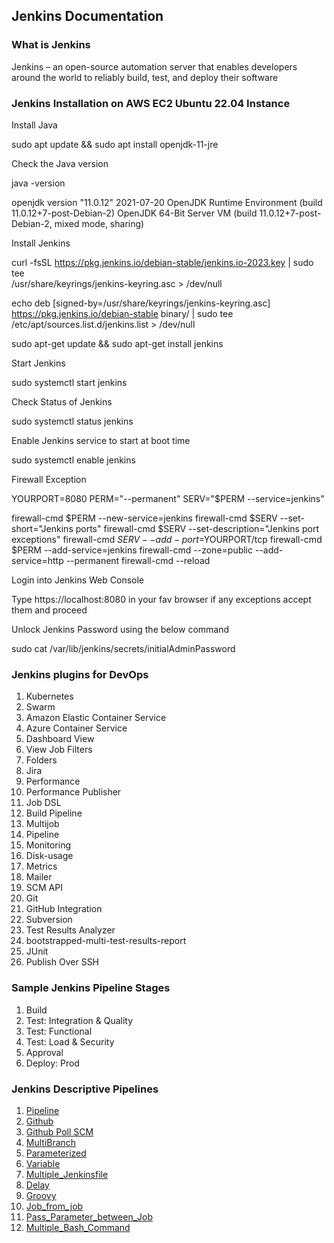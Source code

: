 ## Jenkins Documentation

### What is Jenkins

Jenkins – an open-source automation server that enables developers around the world to reliably build, test, and deploy their software

### Jenkins Installation on AWS EC2 Ubuntu 22.04 Instance

Install Java

sudo apt update && sudo apt install openjdk-11-jre

Check the Java version

java -version

openjdk version "11.0.12" 2021-07-20
OpenJDK Runtime Environment (build 11.0.12+7-post-Debian-2)
OpenJDK 64-Bit Server VM (build 11.0.12+7-post-Debian-2, mixed mode, sharing)

Install Jenkins

curl -fsSL https://pkg.jenkins.io/debian-stable/jenkins.io-2023.key | sudo tee \
/usr/share/keyrings/jenkins-keyring.asc > /dev/null

echo deb [signed-by=/usr/share/keyrings/jenkins-keyring.asc] \
https://pkg.jenkins.io/debian-stable binary/ | sudo tee \
/etc/apt/sources.list.d/jenkins.list > /dev/null

sudo apt-get update && sudo apt-get install jenkins

Start Jenkins 

sudo systemctl start jenkins

Check Status of Jenkins

sudo systemctl status jenkins

Enable Jenkins service to start at boot time

sudo systemctl enable jenkins

Firewall Exception

YOURPORT=8080
PERM="--permanent"
SERV="$PERM --service=jenkins"

firewall-cmd $PERM --new-service=jenkins
firewall-cmd $SERV --set-short="Jenkins ports"
firewall-cmd $SERV --set-description="Jenkins port exceptions"
firewall-cmd $SERV --add-port=$YOURPORT/tcp
firewall-cmd $PERM --add-service=jenkins
firewall-cmd --zone=public --add-service=http --permanent
firewall-cmd --reload

Login into Jenkins Web Console

Type https://localhost:8080 in your fav browser if any exceptions accept them and proceed

Unlock Jenkins Password using the below command

sudo cat /var/lib/jenkins/secrets/initialAdminPassword

### Jenkins plugins for DevOps

1. Kubernetes
2. Swarm
3. Amazon Elastic Container Service
4. Azure Container Service
5. Dashboard View
6. View Job Filters
7. Folders
8. Jira
9. Performance
10. Performance Publisher
11. Job DSL
12. Build Pipeline
13. Multijob
14. Pipeline
15. Monitoring
16. Disk-usage
17. Metrics
18. Mailer
19. SCM API
20. Git
21. GitHub Integration
22. Subversion
23. Test Results Analyzer
24. bootstrapped-multi-test-results-report
25. JUnit
26. Publish Over SSH

### Sample Jenkins Pipeline Stages

1. Build 
2. Test: Integration & Quality
3. Test: Functional
4. Test: Load & Security
5. Approval
6. Deploy: Prod

### Jenkins Descriptive Pipelines

1. [Pipeline](https://github.com/savanarohit/Jenkins/blob/main/Jenkins_Descriptive_Pipeline/1_pipeline/Jenkinsfile)
2. [Github](https://github.com/savanarohit/Jenkins/blob/main/Jenkins_Descriptive_Pipeline/2_github/Jenkinsfile)
3. [Github Poll SCM](https://github.com/savanarohit/Jenkins/blob/main/Jenkins_Descriptive_Pipeline/3_github_poll_scm/Jenkinsfile)
4. [MultiBranch](https://github.com/savanarohit/Jenkins/blob/main/Jenkins_Descriptive_Pipeline/4_multibranch/Jenkinsfile)
5. [Parameterized](https://github.com/savanarohit/Jenkins/tree/main/Jenkins_Descriptive_Pipeline/5_parameterized)
6. [Variable](https://github.com/savanarohit/Jenkins/tree/main/Jenkins_Descriptive_Pipeline/6_variable)
7. [Multiple_Jenkinsfile](https://github.com/savanarohit/Jenkins/tree/main/Jenkins_Descriptive_Pipeline/7_multiple_jenkinsfile)
8. [Delay](https://github.com/savanarohit/Jenkins/blob/main/Jenkins_Descriptive_Pipeline/8_delay/Jenkinsfile)
9. [Groovy](https://github.com/savanarohit/Jenkins/tree/main/Jenkins_Descriptive_Pipeline/9_groovy)
10. [Job_from_job](https://github.com/savanarohit/Jenkins/blob/main/Jenkins_Descriptive_Pipeline/10_job_from_job/Jenkinsfile)
11. [Pass_Parameter_between_Job](https://github.com/savanarohit/Jenkins/blob/main/Jenkins_Descriptive_Pipeline/11_pass_parameter_between_job/Jenkinsfile)
12. [Multiple_Bash_Command](https://github.com/savanarohit/Jenkins/blob/main/Jenkins_Descriptive_Pipeline/12_multiline_bash_command/Jenkinsfile)